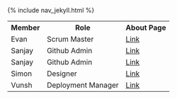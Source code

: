 {% include nav_jekyll.html %}


<table>
  <tr>
    <th>Member</th>
    <th>Role</th>
    <th>About Page</th>
  </tr>
  <tr> 
    <td>Evan</td>
    <td> Scrum Master </td>
    <td> <a href="#">Link</a> </td>
  </tr>
  <tr> 
    <td>Sanjay</td>
    <td> Github Admin </td>
    <td> <a href="#">Link</a> </td>
  </tr>
  <tr> 
    <td>Sanjay</td>
    <td> Github Admin </td>
    <td> <a href="#">Link</a> </td>
  </tr>
  <tr> 
    <td>Simon</td>
    <td> Designer </td>
    <td> <a href="#">Link</a> </td>
  </tr>
  <tr> 
    <td>Vunsh</td>
    <td> Deployment Manager </td>
    <td> <a href="#">Link</a> </td>
  </tr>
</table>
